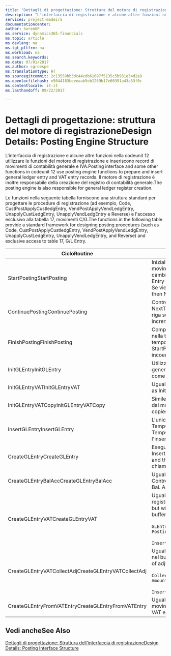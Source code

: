 ```yaml
---
title: 'Dettagli di progettazione: Struttura del motore di registrazione | Microsoft Docs'
description: "L'interfaccia di registrazione e alcune altre funzioni nella codeunit 12 utilizzare le funzioni del motore di registrazione e inseriscono record di movimenti di contabilità generale e IVA. Il motore di registrazione è inoltre responsabile della creazione del registro di contabilità generale."
services: project-madeira
documentationcenter: 
author: SorenGP
ms.service: dynamics365-financials
ms.topic: article
ms.devlang: na
ms.tgt_pltfrm: na
ms.workload: na
ms.search.keywords: 
ms.date: 07/01/2017
ms.author: sgroespe
ms.translationtype: HT
ms.sourcegitcommit: 2c13559bb3dc44cdb61697f5135c5b931e34d2a8
ms.openlocfilehash: e5044183beeeaab5eb1269b17e60391a43a33f0c
ms.contentlocale: it-it
ms.lasthandoff: 09/22/2017

---
```

# <a name="design-details-posting-engine-structure"></a><span data-ttu-id="82dc6-104">Dettagli di progettazione: struttura del motore di registrazione</span><span class="sxs-lookup"><span data-stu-id="82dc6-104">Design Details: Posting Engine Structure</span></span>
<span data-ttu-id="82dc6-105">L'interfaccia di registrazione e alcune altre funzioni nella codeunit 12 utilizzare le funzioni del motore di registrazione e inseriscono record di movimenti di contabilità generale e IVA.</span><span class="sxs-lookup"><span data-stu-id="82dc6-105">Posting interface and some other functions in codeunit 12 use posting engine functions to prepare and insert general ledger entry and VAT entry records.</span></span> <span data-ttu-id="82dc6-106">Il motore di registrazione è inoltre responsabile della creazione del registro di contabilità generale.</span><span class="sxs-lookup"><span data-stu-id="82dc6-106">The posting engine is also responsible for general ledger register creation.</span></span>  
  
 <span data-ttu-id="82dc6-107">Le funzioni nella seguente tabella forniscono una struttura standard per progettare le procedure di registrazione (ad esempio, Code, CustPostApplyCustledgEntry, VendPostApplyVendLedgEntry, UnapplyCustLedgEntry, UnapplyVendLedgEntry e Reverse) e l'accesso esclusivo alla tabella 17, movimenti C/G.</span><span class="sxs-lookup"><span data-stu-id="82dc6-107">The functions in the following table provide a standard framework for designing posting procedures (such as Code, CustPostApplyCustledgEntry, VendPostApplyVendLedgEntry, UnapplyCustLedgEntry, UnapplyVendLedgEntry, and Reverse) and exclusive access to table 17, G/L Entry.</span></span>  
  
|<span data-ttu-id="82dc6-108">Ciclo</span><span class="sxs-lookup"><span data-stu-id="82dc6-108">Routine</span></span>|<span data-ttu-id="82dc6-109">Description</span><span class="sxs-lookup"><span data-stu-id="82dc6-109">Description</span></span>|  
|-------------|---------------------------------------|  
|<span data-ttu-id="82dc6-110">StartPosting</span><span class="sxs-lookup"><span data-stu-id="82dc6-110">StartPosting</span></span>|<span data-ttu-id="82dc6-111">Inizializza il buffer di registrazione TempGLEntryBuf, blocca le tabelle dei movimenti IVA e C/G e inizializza il periodo contabile, il registro C/G e il tasso di cambio.</span><span class="sxs-lookup"><span data-stu-id="82dc6-111">Initializes posting buffer TempGLEntryBuf, locks G/L Entry and VAT Entry tables, and initializes Accounting Period, G/L Register, and Exchange Rate.</span></span> <span data-ttu-id="82dc6-112">Se viene chiamato una sola volta, NextEntryNo è 0.</span><span class="sxs-lookup"><span data-stu-id="82dc6-112">Should be called only once, then NextEntryNo is 0.</span></span>|  
|<span data-ttu-id="82dc6-113">ContinuePosting</span><span class="sxs-lookup"><span data-stu-id="82dc6-113">ContinuePosting</span></span>|<span data-ttu-id="82dc6-114">Controlla e registra l''IVA ad esigibilità differita dell'incremento NextTransactionNo della transazione precedente e prepara la registrazione della riga successiva.</span><span class="sxs-lookup"><span data-stu-id="82dc6-114">Checks and posts unrealized VAT for previous transaction increment NextTransactionNo and prepares post of next line.</span></span>|  
|<span data-ttu-id="82dc6-115">FinishPosting</span><span class="sxs-lookup"><span data-stu-id="82dc6-115">FinishPosting</span></span>|<span data-ttu-id="82dc6-116">Completa la registrazione inserendo i movimenti di C/G dal buffer temporaneo nella tabella di database.</span><span class="sxs-lookup"><span data-stu-id="82dc6-116">Completes posting by inserting G/L entries from temporary buffer into database table.</span></span> <span data-ttu-id="82dc6-117">Utilizzato sempre insieme a StartPosting.</span><span class="sxs-lookup"><span data-stu-id="82dc6-117">Always used together with StartPosting.</span></span> <span data-ttu-id="82dc6-118">Verifica la presenza di incoerenze.</span><span class="sxs-lookup"><span data-stu-id="82dc6-118">Checks for inconsistencies.</span></span>|  
|<span data-ttu-id="82dc6-119">InitGLEntry</span><span class="sxs-lookup"><span data-stu-id="82dc6-119">InitGLEntry</span></span>|<span data-ttu-id="82dc6-120">Utilizzato per inizializzare nuovo movimento C/G per riga di registrazioni generali.</span><span class="sxs-lookup"><span data-stu-id="82dc6-120">Used to initialize new G/L entry for Gen. Jnl Line.</span></span> <span data-ttu-id="82dc6-121">Restituisce GLEntry come parametro.</span><span class="sxs-lookup"><span data-stu-id="82dc6-121">Returns GLEntry as parameter.</span></span>|  
|<span data-ttu-id="82dc6-122">InitGLEntryVAT</span><span class="sxs-lookup"><span data-stu-id="82dc6-122">InitGLEntryVAT</span></span>|<span data-ttu-id="82dc6-123">Uguale a InitGLEntry, ma assegna anche contropartita e SummarizeVAT.</span><span class="sxs-lookup"><span data-stu-id="82dc6-123">Same as InitGLEntry, but also assigns Bal. Account No. and SummarizeVAT.</span></span>|  
|<span data-ttu-id="82dc6-124">InitGLEntryVATCopy</span><span class="sxs-lookup"><span data-stu-id="82dc6-124">InitGLEntryVATCopy</span></span>|<span data-ttu-id="82dc6-125">Simile a InitGLEntryVAT, ma copia anche i dati delle categorie di registrazione dal movimento IVA prima di SummarizeVAT.</span><span class="sxs-lookup"><span data-stu-id="82dc6-125">Similar to InitGLEntryVAT, but also copies posting groups data from VAT Entry before SummarizeVAT.</span></span>|  
|<span data-ttu-id="82dc6-126">InsertGLEntry</span><span class="sxs-lookup"><span data-stu-id="82dc6-126">InsertGLEntry</span></span>|<span data-ttu-id="82dc6-127">L'unica funzione che inserisce movimenti C/G nella tabella globale di TempGLEntryBuf.</span><span class="sxs-lookup"><span data-stu-id="82dc6-127">The only function that inserts G/L entry into global TempGLEntryBuf table.</span></span> <span data-ttu-id="82dc6-128">Utilizzare sempre questa funzione per l'inserimento.</span><span class="sxs-lookup"><span data-stu-id="82dc6-128">Always use this function for insert.</span></span>|  
|<span data-ttu-id="82dc6-129">CreateGLEntry</span><span class="sxs-lookup"><span data-stu-id="82dc6-129">CreateGLEntry</span></span>|<span data-ttu-id="82dc6-130">Esegue un InitGLEntry, assegna Importo in valuta addiz. ed esegue InsertGLEntry.</span><span class="sxs-lookup"><span data-stu-id="82dc6-130">Performs an InitGLEntry, assigns Additional Currency Amount, and then performs InsertGLEntry.</span></span> <span data-ttu-id="82dc6-131">Sostituisce molte righe di codice a una singola chiamata di funzione.</span><span class="sxs-lookup"><span data-stu-id="82dc6-131">Replaces several lines of code with a single function call.</span></span>|  
|<span data-ttu-id="82dc6-132">CreateGLEntryBalAcc</span><span class="sxs-lookup"><span data-stu-id="82dc6-132">CreateGLEntryBalAcc</span></span>|<span data-ttu-id="82dc6-133">Uguale a CreateGLEntry, ma assegna anche Tipo contropartita e Contropartita.</span><span class="sxs-lookup"><span data-stu-id="82dc6-133">Same as CreateGLEntry, but also assigns Bal. Account Type and Bal. Account No.</span></span>|  
|<span data-ttu-id="82dc6-134">CreateGLEntryVAT</span><span class="sxs-lookup"><span data-stu-id="82dc6-134">CreateGLEntryVAT</span></span>|<span data-ttu-id="82dc6-135">Uguale a CreateGLEntry, ma con elaborazione addizionale delle categorie di registrazione e salvataggio nel buffer temporaneo IVA:</span><span class="sxs-lookup"><span data-stu-id="82dc6-135">Same as CreateGLEntry, but with additional processing for posting groups and saving to temporary VAT buffer:</span></span><br /><br /> `GLEntry.CopyPostingGroupsFromDtldCVBuf(DtldCVLedgEntryBuf,GenJnlLine."Gen. Posting Type");`<br /><br /> `InsertVATEntriesFromTemp(DtldCVLedgEntryBuf,GLEntry);`|  
|<span data-ttu-id="82dc6-136">CreateGLEntryVATCollectAdj</span><span class="sxs-lookup"><span data-stu-id="82dc6-136">CreateGLEntryVATCollectAdj</span></span>|<span data-ttu-id="82dc6-137">Uguale a CreateGLEntry, ma con raccolta addizionale di rettifiche e salvataggio nel buffer temporaneo IVA:</span><span class="sxs-lookup"><span data-stu-id="82dc6-137">Same as CreateGLEntry, but with additional collection of adjustments and saving to temporary VAT buffer:</span></span><br /><br /> `CollectAdjustment(AdjAmount,GLEntry.Amount,GLEntry."Additional-Currency Amount",OriginalDateSet);`<br /><br /> `InsertVATEntriesFromTemp(DtldCVLedgEntryBuf,GLEntry);`|  
|<span data-ttu-id="82dc6-138">CreateGLEntryFromVATEntry</span><span class="sxs-lookup"><span data-stu-id="82dc6-138">CreateGLEntryFromVATEntry</span></span>|<span data-ttu-id="82dc6-139">Uguale a CreateGLEntry, ma copia anche le categorie di registrazione dal movimento IVA.</span><span class="sxs-lookup"><span data-stu-id="82dc6-139">Same as CreateGLEntry, but also copies posting groups from VAT entry.</span></span>|  
  
## <a name="see-also"></a><span data-ttu-id="82dc6-140">Vedi anche</span><span class="sxs-lookup"><span data-stu-id="82dc6-140">See Also</span></span>  
 [<span data-ttu-id="82dc6-141">Dettagli di progettazione: Struttura dell'interfaccia di registrazione</span><span class="sxs-lookup"><span data-stu-id="82dc6-141">Design Details: Posting Interface Structure</span></span>](design-details-posting-interface-structure.md)
